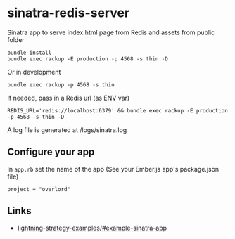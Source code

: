 # sinatra-redis-server

Sinatra app to serve index.html page from Redis and assets from public folder

    bundle install
    bundle exec rackup -E production -p 4568 -s thin -D

Or in development

    bundle exec rackup -p 4568 -s thin

If needed, pass in a Redis url (as ENV var)

    REDIS_URL='redis://localhost:6379' && bundle exec rackup -E production -p 4568 -s thin -D

A log file is generated at /logs/sinatra.log

## Configure your app

In `app.rb` set the name of the app (See your Ember.js app's package.json file)

    project = "overlord"

## Links

- [lightning-strategy-examples/#example-sinatra-app]

[lightning-strategy-examples/#example-sinatra-app]: http://ember-cli-deploy.github.io/ember-cli-deploy/docs/v0.6.x/lightning-strategy-examples/#example-sinatra-app
